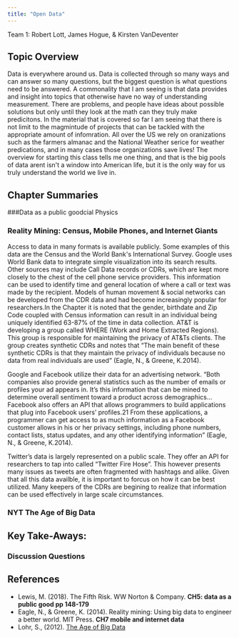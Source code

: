 ```yaml
---
title: "Open Data"
---
```



Team 1: Robert Lott, James Hogue, & Kirsten VanDeventer


## Topic Overview
 Data is everywhere around us. Data is collected through so many ways and can answer so many questions, but the biggest question is what questions need to be answered. A commonality that I am seeing is that data provides and insight into topics that otherwise have no way of understanding measurement. There are problems, and people have ideas about possible solutions but only until they look at the math can they truly make predicitons. In the material that is covered so far I am seeing that there is not limit to the magmintude of projects that can be tackled with the appropriate amount of infomration. All over the US we rely on oranizations such as the farmers almanac and the National Weather serice for weather predications, and in many cases those organizations save lives! The overview for starting this class tells me one thing, and that is the big pools of data arent isn't a window into American life, but it is the only way for us truly understand the world we live in. 



## Chapter Summaries

###Data as a public goodcial Physics

### Reality Mining: Census, Mobile Phones, and Internet Giants
Access to data in many formats is available publicly. Some examples of this data are the Census and the World Bank's International Survey. Google uses World Bank data to integrate simple visualization into its search results. Other sources may include Call Data records or CDRs, which are kept more closely to the chest of the cell phone service providers. This information can be used to identify time and general location of where a call or text was made by the recipient. Models of human movement & social networks can be developed from the CDR data and had become increasingly popular for researchers.In the Chapter it is noted that the gender, birthdate and Zip Code coupled with Census information can result in an individual being uniquely identified 63-87% of the time in data collection. AT&T is developing a group called WHERE (Work and Home Extracted Regions). This group is responsible for maintaining the privacy of AT&Ts clients. The group creates synthetic CDRs and notes that “The main benefit of these synthetic CDRs is that they maintain the privacy of individuals because no data from real individuals are used” (Eagle, N., & Greene, K.2014). 

Google and Facebook utilize their data for an advertising network. 
“Both companies also provide general statistics such as the number of emails or profiles your ad appears in. It’s this information that can be mined to determine overall sentiment toward a product across demographics…Facebook also offers an API that allows programmers to build applications that plug into Facebook users’ profiles.21 From these applications, a programmer can get access to as much information as a Facebook customer allows in his or her privacy settings, including phone numbers, contact lists, status updates, and any other identifying information” (Eagle, N., & Greene, K.2014).

Twitter’s data is largely represented on a public scale. They offer an API for researchers to tap into called “Twitter Fire Hose”. This however presents many issues as tweets are often fragmented with hashtags and alike. Given that all this data availble, it is important to forcus on how it can be best utilized. Many keepers of the CDRs are begining to realize that information can be used effectively in large scale circumstances. 

### NYT **The Age of Big Data**



## Key Take-Aways:


### Discussion Questions

 



## References

* Lewis, M. (2018). The Fifth Risk. WW Norton & Company. **CH5: data as a public good pp 148-179**  
* Eagle, N., & Greene, K. (2014). Reality mining: Using big data to engineer a better world. MIT Press. **CH7 mobile and internet data** 
* Lohr, S., (2012). [The Age of Big Data](https://www.nytimes.com/2012/02/12/sunday-review/big-datas-impact-in-the-world.html)




